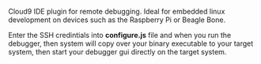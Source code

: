 Cloud9 IDE plugin for remote debugging. Ideal for embedded linux development on devices such as the Raspberry Pi or Beagle Bone. 

Enter the SSH credintials into <b>configure.js</b> file and when you run the debugger, then system will copy over your binary executable to your target system, then start your debugger gui directly on the target system.
